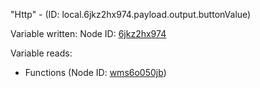 "Http" - (ID: local.6jkz2hx974.payload.output.buttonValue)

Variable written:
Node ID: [6jkz2hx974](../nodes/6jkz2hx974.md)

Variable reads:
* Functions (Node ID: [wms6o050jb](../nodes/wms6o050jb.md))
